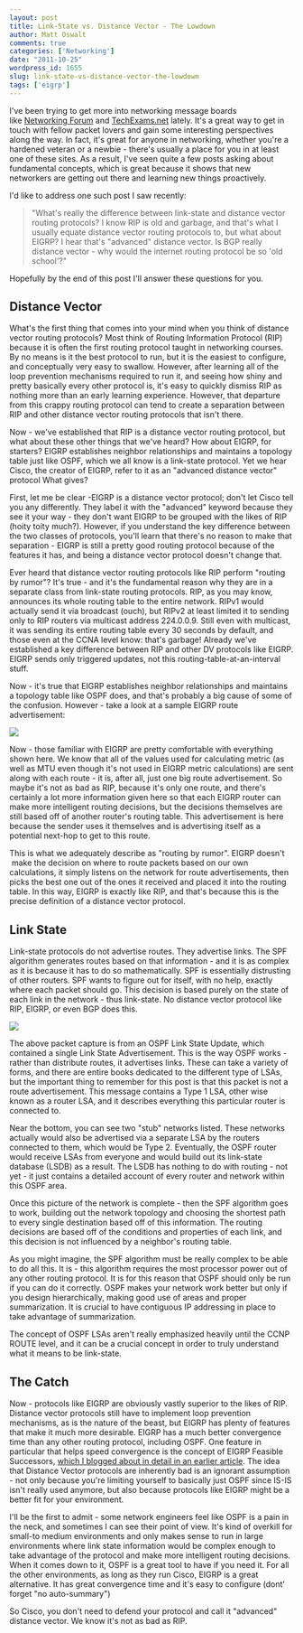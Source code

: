 ```yaml
---
layout: post
title: Link-State vs. Distance Vector - The Lowdown
author: Matt Oswalt
comments: true
categories: ['Networking']
date: "2011-10-25"
wordpress_id: 1655
slug: link-state-vs-distance-vector-the-lowdown
tags: ['eigrp']
---
```



I've been trying to get more into networking message boards like [Networking Forum](http://www.networking-forum.com/) and [TechExams.net](http://www.techexams.net/forums/) lately. It's a great way to get in touch with fellow packet lovers and gain some interesting perspectives along the way. In fact, it's great for anyone in networking, whether you're a hardened veteran or a newbie - there's usually a place for you in at least one of these sites. As a result, I've seen quite a few posts asking about fundamental concepts, which is great because it shows that new networkers are getting out there and learning new things proactively.

I'd like to address one such post I saw recently:

> "What's really the difference between link-state and distance vector routing protocols? I know RIP is old and garbage, and that's what I usually equate distance vector routing protocols to, but what about EIGRP? I hear that's "advanced" distance vector. Is BGP really distance vector - why would the internet routing protocol be so 'old school'?"

Hopefully by the end of this post I'll answer these questions for you.

## Distance Vector

What's the first thing that comes into your mind when you think of distance vector routing protocols? Most think of Routing Information Protocol (RIP) because it is often the first routing protocol taught in networking courses. By no means is it the best protocol to run, but it is the easiest to configure, and conceptually very easy to swallow. However, after learning all of the loop prevention mechanisms required to run it, and seeing how shiny and pretty basically every other protocol is, it's easy to quickly dismiss RIP as nothing more than an early learning experience. However, that departure from this crappy routing protocol can tend to create a separation between RIP and other distance vector routing protocols that isn't there.

Now - we've established that RIP is a distance vector routing protocol, but what about these other things that we've heard? How about EIGRP, for starters? EIGRP establishes neighbor relationships and maintains a topology table just like OSPF, which we all know is a link-state protocol. Yet we hear Cisco, the creator of EIGRP, refer to it as an "advanced distance vector" protocol What gives?

First, let me be clear -EIGRP is a distance vector protocol; don't let Cisco tell you any differently. They label it with the "advanced" keyword because they see it your way - they don't want EIGRP to be grouped with the likes of RIP (hoity toity much?). However, if you understand the key difference between the two classes of protocols, you'll learn that there's no reason to make that separation - EIGRP is still a pretty good routing protocol because of the features it has, and being a distance vector protocol doesn't change that.

Ever heard that distance vector routing protocols like RIP perform "routing by rumor"? It's true - and it's the fundamental reason why they are in a separate class from link-state routing protocols. RIP, as you may know, announces its whole routing table to the entire network. RIPv1 would actually send it via broadcast (ouch), but RIPv2 at least limited it to sending only to RIP routers via multicast address 224.0.0.9. Still even with multicast, it was sending its entire routing table every 30 seconds by default, and those even at the CCNA level know: that's garbage! Already we've established a key difference between RIP and other DV protocols like EIGRP. EIGRP sends only triggered updates, not this routing-table-at-an-interval stuff.

Now - it's true that EIGRP establishes neighbor relationships and maintains a topology table like OSPF does, and that's probably a big cause of some of the confusion. However - take a look at a sample EIGRP route advertisement:

[![](assets/2011/10/EIGRP-UPDATE.png)](assets/2011/10/EIGRP-UPDATE.png)

Now - those familiar with EIGRP are pretty comfortable with everything shown here. We know that all of the values used for calculating metric (as well as MTU even though it's not used in EIGRP metric calculations) are sent along with each route - it is, after all, just one big route advertisement. So maybe it's not as bad as RIP, because it's only one route, and there's certainly a lot more information given here so that each EIGRP router can make more intelligent routing decisions, but the decisions themselves are still based off of another router's routing table. This advertisement is here because the sender uses it themselves and is advertising itself as a potential next-hop to get to this route.

This is what we adequately describe as "routing by rumor". EIGRP doesn't  make the decision on where to route packets based on our own calculations, it simply listens on the network for route advertisements, then picks the best one out of the ones it received and placed it into the routing table. In this way, EIGRP is exactly like RIP, and that's because this is the precise definition of a distance vector protocol.

## Link State

Link-state protocols do not advertise routes. They advertise links. The SPF algorithm generates routes based on that information - and it is as complex as it is because it has to do so mathematically. SPF is essentially distrusting of other routers. SPF wants to figure out for itself, with no help, exactly where each packet should go. This decision is based purely on the state of each link in the network - thus link-state. No distance vector protocol like RIP, EIGRP, or even BGP does this.

[![](assets/2011/10/OSPF-UPDATE.png)](assets/2011/10/OSPF-UPDATE.png)

The above packet capture is from an OSPF Link State Update, which contained a single Link State Advertisement. This is the way OSPF works - rather than distribute routes, it advertises links. These can take a variety of forms, and there are entire books dedicated to the different type of LSAs, but the important thing to remember for this post is that this packet is not a route advertisement. This message contains a Type 1 LSA, other wise known as a router LSA, and it describes everything this particular router is connected to.

Near the bottom, you can see two "stub" networks listed. These networks actually would also be advertised via a separate LSA by the routers connected to them, which would be Type 2. Eventually, the OSPF router would receive LSAs from everyone and would build out its link-state database (LSDB) as a result. The LSDB has nothing to do with routing - not yet - it just contains a detailed account of every router and network within this OSPF area.

Once this picture of the network is complete - then the SPF algorithm goes to work, building out the network topology and choosing the shortest path to every single destination based off of this information. The routing decisions are based off of the conditions and properties of each link, and this decision is not influenced by a neighbor's routing table.

As you might imagine, the SPF algorithm must be really complex to be able to do all this. It is - this algorithm requires the most processor power out of any other routing protocol. It is for this reason that OSPF should only be run if you can do it correctly. OSPF makes your network work better but only if you design hierarchically, making good use of areas and proper summarization. It is crucial to have contiguous IP addressing in place to take advantage of summarization.

The concept of OSPF LSAs aren't really emphasized heavily until the CCNP ROUTE level, and it can be a crucial concept in order to truly understand what it means to be link-state.

## The Catch

Now - protocols like EIGRP are obviously vastly superior to the likes of RIP. Distance vector protocols still have to implement loop prevention mechanisms, as is the nature of the beast, but EIGRP has plenty of features that make it much more desirable. EIGRP has a much better convergence time than any other routing protocol, including OSPF. One feature in particular that helps speed convergence is the concept of EIGRP Feasible Successors, [which I blogged about in detail in an earlier article](https://keepingitclassless.net/2011/07/eigrp-feasible-successors/). The idea that Distance Vector protocols are inherently bad is an ignorant assumption - not only because you're limiting yourself to basically just OSPF since IS-IS isn't really used anymore, but also because protocols like EIGRP might be a better fit for your environment.

I'll be the first to admit - some network engineers feel like OSPF is a pain in the neck, and sometimes I can see their point of view. It's kind of overkill for small-to medium environments and only makes sense to run in large environments where link state information would be complex enough to take advantage of the protocol and make more intelligent routing decisions. When it comes down to it, OSPF is a great tool to have if you need it. For all the other environments, as long as they run Cisco, EIGRP is a great alternative. It has great convergence time and it's easy to configure (dont' forget "no auto-summary")

So Cisco, you don't need to defend your protocol and call it "advanced" distance vector. We know it's not as bad as RIP.
